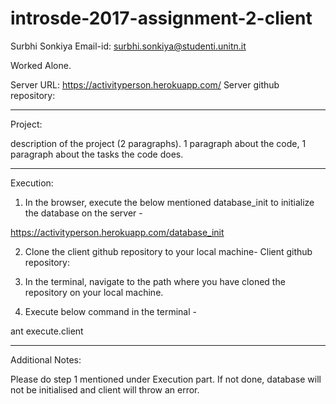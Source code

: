 # introsde-2017-assignment-2-client

Surbhi Sonkiya
Email-id: surbhi.sonkiya@studenti.unitn.it

Worked Alone.

Server URL: https://activityperson.herokuapp.com/
Server github repository: 

******************************************************************************************************************************************

Project: 

description of the project (2 paragraphs). 1 paragraph about the code, 1 paragraph about the tasks the code does.

******************************************************************************************************************************************

Execution: 

1) In the browser, execute the below mentioned database_init to initialize the database on the server -

https://activityperson.herokuapp.com/database_init

2) Clone the client github repository to your local machine-
Client github repository:

3) In the terminal, navigate to the path where you have cloned the repository on your local machine. 
4) Execute below command in the terminal -

ant execute.client

******************************************************************************************************************************************

Additional Notes: 

Please do step 1 mentioned under Execution part. If not done, database will not be initialised and client will throw an error.
